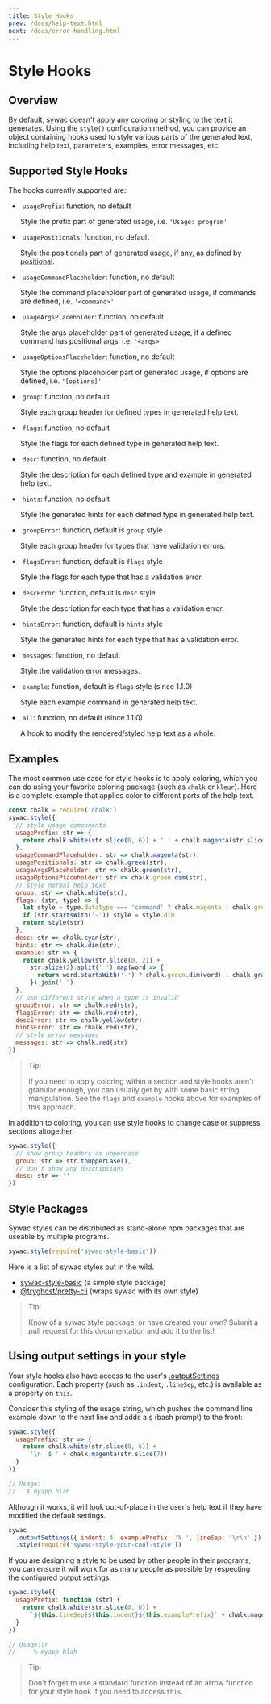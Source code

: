 ```yaml
---
title: Style Hooks
prev: /docs/help-text.html
next: /docs/error-handling.html
---
```

# Style Hooks

## Overview

By default, sywac doesn't apply any coloring or styling to the text it generates. Using the `style()` configuration method, you can provide an object containing hooks used to style various parts of the generated text, including help text, parameters, examples, error messages, etc.

## Supported Style Hooks

The hooks currently supported are:

- &nbsp;`usagePrefix`: function, no default

  Style the prefix part of generated usage, i.e. `'Usage: program'`

- &nbsp;`usagePositionals`: function, no default

  Style the positionals part of generated usage, if any, as defined by [positional](/docs/sync-config.html#positional).

- &nbsp;`usageCommandPlaceholder`: function, no default

  Style the command placeholder part of generated usage, if commands are defined, i.e. `'<command>'`

- &nbsp;`usageArgsPlaceholder`: function, no default

  Style the args placeholder part of generated usage, if a defined command has positional args, i.e. `'<args>'`

- &nbsp;`usageOptionsPlaceholder`: function, no default

  Style the options placeholder part of generated usage, if options are defined, i.e. `'[options]'`

- &nbsp;`group`: function, no default

  Style each group header for defined types in generated help text.

- &nbsp;`flags`: function, no default

  Style the flags for each defined type in generated help text.

- &nbsp;`desc`: function, no default

  Style the description for each defined type and example in generated help text.

- &nbsp;`hints`: function, no default

  Style the generated hints for each defined type in generated help text.

- &nbsp;`groupError`: function, default is `group` style

  Style each group header for types that have validation errors.

- &nbsp;`flagsError`: function, default is `flags` style

  Style the flags for each type that has a validation error.

- &nbsp;`descError`: function, default is `desc` style

  Style the description for each type that has a validation error.

- &nbsp;`hintsError`: function, default is `hints` style

  Style the generated hints for each type that has a validation error.

- &nbsp;`messages`: function, no default

  Style the validation error messages.

- &nbsp;`example`: function, default is `flags` style (since 1.1.0)

  Style each example command in generated help text.

- &nbsp;`all`: function, no default (since 1.1.0)

  A hook to modify the rendered/styled help text as a whole.

## Examples

The most common use case for style hooks is to apply coloring, which you can do using your favorite coloring package (such as `chalk` or `kleur`). Here is a complete example that applies color to different parts of the help text.

```js
const chalk = require('chalk')
sywac.style({
  // style usage components
  usagePrefix: str => {
    return chalk.white(str.slice(0, 6)) + ' ' + chalk.magenta(str.slice(7))
  },
  usageCommandPlaceholder: str => chalk.magenta(str),
  usagePositionals: str => chalk.green(str),
  usageArgsPlaceholder: str => chalk.green(str),
  usageOptionsPlaceholder: str => chalk.green.dim(str),
  // style normal help text
  group: str => chalk.white(str),
  flags: (str, type) => {
    let style = type.datatype === 'command' ? chalk.magenta : chalk.green
    if (str.startsWith('-')) style = style.dim
    return style(str)
  },
  desc: str => chalk.cyan(str),
  hints: str => chalk.dim(str),
  example: str => {
    return chalk.yellow(str.slice(0, 2)) +
      str.slice(2).split(' ').map(word => {
        return word.startsWith('-') ? chalk.green.dim(word) : chalk.gray(word)
      }).join(' ')
  },
  // use different style when a type is invalid
  groupError: str => chalk.red(str),
  flagsError: str => chalk.red(str),
  descError: str => chalk.yellow(str),
  hintsError: str => chalk.red(str),
  // style error messages
  messages: str => chalk.red(str)
})
```

> Tip:
>
> If you need to apply coloring within a section and style hooks aren't granular enough, you can usually get by with some basic string manipulation. See the `flags` and `example` hooks above for examples of this approach.

In addition to coloring, you can use style hooks to change case or suppress sections altogether.

```js
sywac.style({
  // show group headers as uppercase
  group: str => str.toUpperCase(),
  // don't show any descriptions
  desc: str => ''
})
```

## Style Packages

Sywac styles can be distributed as stand-alone npm packages that are useable by multiple programs.

```js
sywac.style(require('sywac-style-basic'))
```

Here is a list of sywac styles out in the wild.

* [sywac-style-basic](https://github.com/sywac/sywac-style-basic) (a simple style package)
* [@tryghost/pretty-cli](https://github.com/TryGhost/Ghost-Utils/tree/master/packages/pretty-cli) (wraps sywac with its own style)

> Tip:
>
> Know of a sywac style package, or have created your own? Submit a pull request for this documentation and add it to the list!

## Using output settings in your style

Your style hooks also have access to the user's [.outputSettings](/docs/sync-config.html#outputSettings) configuration. Each property (such as `.indent`, `.lineSep`, etc.) is available as a property on `this`.

Consider this styling of the usage string, which pushes the command line example down to the next line and adds a `$` (bash prompt) to the front:

```js
sywac.style({
  usagePrefix: str => {
    return chalk.white(str.slice(0, 6)) +
      '\n  $ ' + chalk.magenta(str.slice(7))
  }
})

// Usage:
//   $ myapp blah
```

Although it works, it will look out-of-place in the user's help text if they have modified the default settings.

```js
sywac
  .outputSettings({ indent: 4, examplePrefix: '% ', lineSep: '\r\n' })
  .style(require('sywac-style-your-cool-style'))
```

If you are designing a style to be used by other people in their programs, you can ensure it will work for as many people as possible by respecting the configured output settings.

```js
sywac.style({
  usagePrefix: function (str) {
    return chalk.white(str.slice(0, 6)) +
      `${this.lineSep}${this.indent}${this.examplePrefix}` + chalk.magenta(str.slice(7))
  }
})

// Usage:\r
//     % myapp blah
```

> Tip:
>
> Don't forget to use a standard function instead of an arrow function for your style hook if you need to access `this`.
